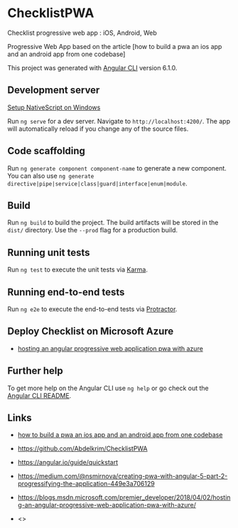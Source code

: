 # ChecklistPWA

Checklist progressive web app : iOS, Android, Web

Progressive Web App based on the article [how to build a pwa an ios app and an android app from one codebase]

This project was generated with [Angular CLI](https://github.com/angular/angular-cli) version 6.1.0.

## Development server

[Setup NativeScript on Windows](https://docs.nativescript.org/start/ns-setup-win)

Run `ng serve` for a dev server. Navigate to `http://localhost:4200/`. The app will automatically reload if you change any of the source files.

## Code scaffolding

Run `ng generate component component-name` to generate a new component. You can also use `ng generate directive|pipe|service|class|guard|interface|enum|module`.

## Build

Run `ng build` to build the project. The build artifacts will be stored in the `dist/` directory. Use the `--prod` flag for a production build.

## Running unit tests

Run `ng test` to execute the unit tests via [Karma](https://karma-runner.github.io).

## Running end-to-end tests

Run `ng e2e` to execute the end-to-end tests via [Protractor](http://www.protractortest.org/).

## Deploy Checklist on Microsoft Azure

* [hosting an angular progressive web application pwa with azure](https://blogs.msdn.microsoft.com/wael-kdouh/2018/03/08/hosting-an-angular-progressive-web-application-pwa-with-azure)

## Further help

To get more help on the Angular CLI use `ng help` or go check out the [Angular CLI README](https://github.com/angular/angular-cli/blob/master/README.md).

## Links

* [how to build a pwa an ios app and an android app from one codebase](https://www.nativescript.org/blog/how-to-build-a-pwa-an-ios-app-and-an-android-app-from-one-codebase)

* <https://github.com/Abdelkrim/ChecklistPWA>
* <https://angular.io/guide/quickstart>
* <https://medium.com/@nsmirnova/creating-pwa-with-angular-5-part-2-progressifying-the-application-449e3a706129>
* <https://blogs.msdn.microsoft.com/premier_developer/2018/04/02/hosting-an-angular-progressive-web-application-pwa-with-azure/>
* <>
